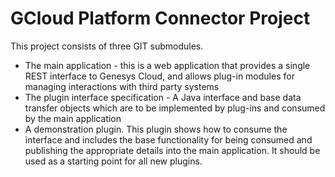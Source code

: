 # GCloud Platform Connector Project #
This project consists of three GIT submodules.

* The main application - this is a web application that provides a single REST interface to Genesys Cloud, and allows plug-in modules for managing interactions with third party systems
* The plugin interface specification - A Java interface and base data transfer objects which are to be implemented by plug-ins and consumed by the main application
* A demonstration plugin. This plugin shows how to consume the interface and includes the base functionality for being consumed and publishing the appropriate details into the main application. It should be used as a starting point for all new plugins.
